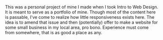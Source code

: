 This was a personal project of mine I made when I took Intro to Web Design. It is meant to serve as a portfolio of mine.
Though most of the content here is passable, I've come to realize how little responsiveness exists here. The idea is to
amend that issue and then (potentially) offer to make a website for some small business in my local area, pro bono.
Experience must come from somewhere, that is as good a place as any.
